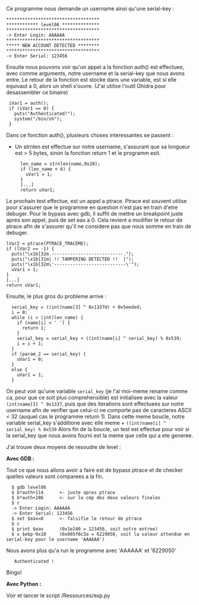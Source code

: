 Ce programme nous demande un username ainsi qu'une serial-key :

    ***********************************
    ************ level06 **************
    ***********************************
    -> Enter Login: AAAAAA
    ***********************************
    ***** NEW ACCOUNT DETECTED ********
    ***********************************
    -> Enter Serial: 123456
 
Ensuite nous pouvons voir qu'un appel a la fonction auth() est effectuee, avec comme arguments, notre username et la serial-key que nous avons entre.
Le retour de la fonction est stocke dans une variable, est si elle equivaut a 0, alors un shell s'ouvre.
(J'ai utilise l'outil Ghidra pour desassembler ce binaire) 

     iVar1 = auth();
     if (iVar1 == 0) {
       puts("Authenticated!");
       system("/bin/sh");
     }

Dans ce fonction auth(), plusieurs choses interessantes se passent :

- Un strnlen est effectue sur notre username, s'assurant que sa longueur est > 5 bytes, sinon la fonction return 1 et le programm exit.

        len_name = strnlen(name,0x20);
        if (len_name < 6) {
          uVar1 = 1;
        }
        [...]
        return uVar1;
        
 Le prochain test effectue, est un appel a ptrace. Ptrace est souvent utilise pour s'assurer que le programme en question n'est pas en train d'etre debuger.
 Pour le bypass avec gdb, il suffit de mettre un breakpoint juste apres son appel, puis de set eax a 0. Cela revient a modifier le retour de ptrace afin de 
 s'assurer qu'il ne considere pas que nous somme en train de debuger.
 
    lVar2 = ptrace(PTRACE_TRACEME);
    if (lVar2 == -1) {
      puts("\x1b[32m.---------------------------.");
      puts("\x1b[31m| !! TAMPERING DETECTED !!  |");
      puts("\x1b[32m\'---------------------------\'");
      uVar1 = 1;
    }
    [...]
    return uVar1;
    
Ensuite, le plus gros du probleme arrive :

      serial_key = ((int)name[3] ^ 0x1337U) + 0x5eeded;
      i = 0;
      while (i < (int)len_name) {
        if (name[i] < ' ') {
          return 1;
        }
        serial_key = serial_key + ((int)name[i] ^ serial_key) % 0x539;
        i = i + 1;
      }
      if (param_2 == serial_key) {
        uVar1 = 0;
      }
      else {
        uVar1 = 1;
      }
      
On peut voir qu'une variable `serial_key` (je l'ai moi-meme rename comme ca, pour que ce soit plus comprehensible) est initialisee
avec la valeur `(int)name[3] ^ 0x1337`, puis que des iterations sont effectuees sur notre username afin de verifier que celui-ci ne comporte pas
de caracteres ASCII < 32 (auquel cas le programme return 1). 
Dans cette meme boucle, notre variable serial_key s'additione avec elle meme + `((int)name[i] ^ serial_key) % 0x539`
Alors fin de la boucle, un test est effectue pour voir si la serial_key que nous avons fourni est la meme que celle qui a ete generee. 

J'ai trouve deux moyens de resoudre de level :

**Avec GDB :**

Tout ce que nous allons avoir a faire est de bypass ptrace et de checker quelles valeurs sont comparees a la fin.

      $ gdb level06
      $ b*auth+114      <- juste apres ptrace
      $ b*auth+286      <- sur le cmp des deux valeurs finales
      $ r
      -> Enter Login: AAAAAA
      -> Enter Serial: 123456
      $ set $eax=0      <- falsifie le retour de ptrace
      $ c
      $ print $eax      (0x1e240 = 123456, soit notre entree)
      $ x $ebp-0x10     (0x005f0c3a = 6229050, soit la valeur attendue en serial-key pour le username 'AAAAAA')
  
  
 Nous avons plus qu'a run le programme avec 'AAAAAA' et '6229050'

       Authenticated !
       
 Bingo!
 
 **Avec Python :**
 
  Voir et lancer le script /Ressources/exp.py
